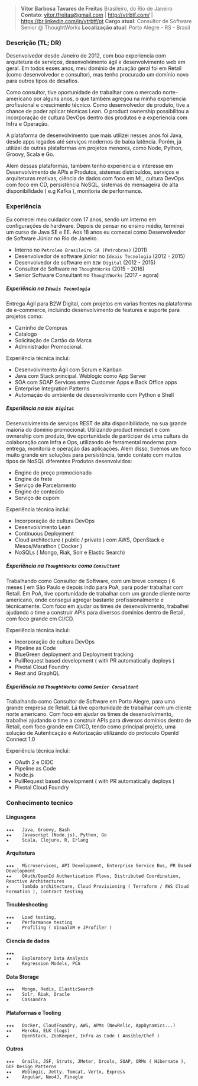 > __Vitor Barbosa Tavares de Freitas__
Brasileiro, do Rio de Janeiro
__Contato__: vitor.tfreitas@gmail.com | http://vtrbtf.com/ | https://br.linkedin.com/in/vtrbtf/pt
__Cargo atual__: Consultor de Software Senior @ ThoughtWorks
__Localização atual__: Porto Alegre - RS - Brasil

### Descrição (__TL; DR__)
Desenvolvedor desde Janeiro de 2012, com boa experiencia com arquitetura de serviços, desenvolvimento ágil e desenvolvimento web em geral.
Em todos esses anos, meu domínio de atuação geral foi em Retail (como desenvolvedor e consultor), mas tenho procurado um domínio novo para outros tipos de desafios.

Como consultor, tive oportunidade de trabalhar com o mercado norte-americano por alguns anos, o que também agregou na minha experiencia profissional e crescimento técnico.
Como desenvolvedor de produto, tive a chance de poder aplicar técnicas Lean. O product ownership possibilitou a incorporação de cultura DevOps dentro dos produtos e a experiencia com Infra e Operação.

A plataforma de desenvolvimento que mais utilizei nesses anos foi Java, desde apps legados até serviços modernos de baixa latência. Porém, já utilizei de outras plataformas em projetos menores, como Node, Python, Groovy, Scala e Go.

Alem dessas plataformas, também tenho experiencia e interesse em Desenvolvimento de APIs e Produtos, sistemas distribuídos, serviços e arquiteturas reativas, ciência de dados com foco em ML, cultura DevOps com foco em CD, persistência NoSQL, sistemas de mensageira de alta disponibilidade ( e.g Kafka ), monitoria de performance.

### Experiência

Eu comecei meu cuidador com 17 anos, sendo um interno em configurações de hardware. Depois de pensar no ensino médio, terminei um curso de Java SE e EE. Aos 18 anos eu comecei como Desenvolvedor de Software Júnior no Rio de Janeiro.

- Interno no `Petroleo Brasileiro SA (Petrobras)` (2011)
- Desenvolvedor de software júnior no `Ideais Tecnologia` (2012 - 2015)
- Desenvolvedor de software em `B2W Digital` (2012 - 2015)
- Consultor de Software no `ThoughtWorks` (2015 - 2016)
- Senior Software Consultant no `ThoughtWorks` (2017 - agora)

##### Experiência na `Ideais Tecnologia`
Entrega Ágil para B2W Digital, com projetos em varias frentes na plataforma de e-commerce, incluindo desenvolvimento de features e suporte para projetos como:
- Carrinho de Compras
- Catalogo
- Solicitação de Cartão da Marca
- Administrador Promocional.

Experiência técnica inclui:
- Desenvolvimento Ágil com Scrum e Kanban
- Java com Stack principal. Weblogic como App Server
- SOA com SOAP Services entre Customer Apps e Back Office apps
- Enterprise Integration Patterns
- Automação do ambiente de desenvolvimento com Python e Shell

##### Experiência na `B2W Digital`
Desenvolvimento de serviços REST de alta disponibilidade, na sua grande maioria do domínio promocional. Utilizando product mindset e com ownership com produto, tive oportunidade de participar de uma cultura de colaboração com Infra e Ops, utilizando de ferramental moderno para entrega, monitoria e operação das aplicações. Alem disso, tivemos um foco muito grande em soluções para persistência, tendo contato com muitos tipos de NoSQL diferentes
Produtos desenvolvidos:
- Engine de preço promocionado
- Engine de frete
- Serviço de Parcelamento
- Engine de conteúdo
- Serviço de cupom

Experiência técnica inclui:
- Incorporação de cultura DevOps
- Desenvolvimento Lean
- Continuous Deployment
- Cloud architecture ( public / private ) com AWS, OpenStack e Mesos/Marathon ( Docker )
- NoSQLs ( Mongo, Riak, Solr e Elastic Search)

##### Experiência na `ThoughtWorks` como `Consultant`
Trabalhando como Consultor de Software, com um breve começo ( 6 meses ) em São Paulo e depois indo para PoA, para poder trabalhar com Retail. Em PoA, tive oportunidade de trabalhar com um grande cliente norte americano, onde consegui agregar bastante profissionalmente e técnicamente.
Com foco em ajudar os times de desenvolvimento, trabalhei ajudando o time a construir APIs para diversos domínios dentro de Retail, com foco grande em CI/CD.

Experiência técnica inclui:
- Incorporação de cultura DevOps
- Pipeline as Code
- BlueGreen deployment and Deployment tracking
- PullRequest based development ( with PR automatically deploys )
- Pivotal Cloud Foundry
- Rest and GraphQL

##### Experiência na `ThoughtWorks` como `Senior Consultant`
Trabalhando como Consultor de Software em Porto Alegre, para uma grande empresa de Retail. Lá tive oportunidade de trabalhar com um cliente norte americano.
Com foco em ajudar os times de desenvolvimento, trabalhei ajudando o time a construir APIs para diversos domínios dentro de Retail, com foco grande em CI/CD, tendo como principal projeto, uma solução de Autenticação e Autorização utilizando do protocolo OpenId Connect 1.0

Experiência técnica inclui:
- OAuth 2 e OIDC
- Pipeline as Code
- Node.js
- PullRequest based development ( with PR automatically deploys )
- Pivotal Cloud Foundry

### Conhecimento tecnico

#### Linguagens
```   
★★★   Java, Groovy, Bash
★★    Javascript (Node.js), Python, Go
★     Scala, Clojure, R, Erlang
```

#### Arquitetura
```   
★★★   Microservices, API Development, Enterprise Service Bus, PR Based Development
★★    OAuth/OpenId Authentication Flows, Distributed Coordination, Reactive Architectures
★     lambda architecture, Cloud Provisioning ( Terraform / AWS Cloud Formation ), Contract testing
```

#### Troubleshooting
```   
★★★   Load testing,
★★    Performance testing
★     Profiling ( VisualVM e JProfiler )
```

#### Ciencia de dados
```   
★★★   
★★    Exploratory Data Analysis
★     Regression Models, PCA
```

#### Data Storage
```   
★★★   Mongo, Redis, ElasticSearch   
★★    Solr, Riak, Oracle
★     Cassandra
```

#### Plataformas e Tooling
```   
★★★   Docker, CloudFoundry, AWS, APMs (NewRelic, AppDynamics...)
★★    Heroku, ELK (logs)
★     OpenStack, ZooKeeper, Infra as Code ( Ansible/Chef )
```

#### Outros
```   
★★★   Grails, JSF, Struts, JMeter, Drools, SOAP, ORMs ( Hibernate ), GOF Design Patterns
★★    Weblogic, Jetty, Tomcat, Vertx, Express
★     Angular, Neo4J, Finagle
```
